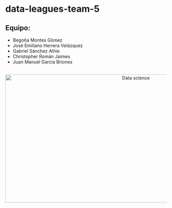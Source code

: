 # data-leagues-team-5

## Equipo:
- Begoña Montes Gómez
- José Emiliano Herrera Velázquez
- Gabriel Sánchez Athie
- Christopher Román Jaimes
- Juan Manuel Garcia Briones

<div align="center">
	<br>
	<a href="https://raw.githubusercontent.com/sindresorhus/css-in-readme-like-wat/main/readme.md">
		<img src="https://s3.amazonaws.com/josg/insights/data-chart.gif" width="800" height="400" alt="Data science">
	</a>
	<br>
</div>
